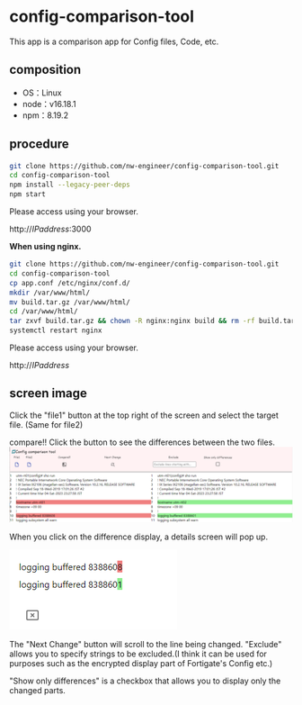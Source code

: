 # config-comparison-tool

This app is a comparison app for Config files, Code, etc.

## composition
- OS：Linux
- node：v16.18.1
- npm：8.19.2

## procedure
```bash
git clone https://github.com/nw-engineer/config-comparison-tool.git
cd config-comparison-tool
npm install --legacy-peer-deps
npm start
```
Please access using your browser.

http://_IPaddress_:3000

**When using nginx.**
```bash
git clone https://github.com/nw-engineer/config-comparison-tool.git
cd config-comparison-tool
cp app.conf /etc/nginx/conf.d/
mkdir /var/www/html/
mv build.tar.gz /var/www/html/
cd /var/www/html/
tar zxvf build.tar.gz && chown -R nginx:nginx build && rm -rf build.tar.gz
systemctl restart nginx
```
Please access using your browser.

http://_IPaddress_

## screen image
Click the "file1" button at the top right of the screen and select the target file. (Same for file2)

compare!! Click the button to see the differences between the two files.
![画像](/screen1.png)

When you click on the difference display, a details screen will pop up.

![画像](/screen2.png)

The "Next Change" button will scroll to the line being changed.
"Exclude" allows you to specify strings to be excluded.(I think it can be used for purposes such as the encrypted display part of Fortigate's Config etc.)

"Show only differences" is a checkbox that allows you to display only the changed parts.
